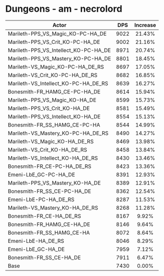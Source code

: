 # Dungeons - am - necrolord
| Actor | DPS | Increase |
|---|:---:|:---:|
|Marileth-PPS_VS_Magic_KO-PC-HA_DE|9022|21.43%|
|Marileth-PPS_VS_Crit_KO-PC-HA_DE|9002|21.16%|
|Marileth-PPS_VS_Intellect_KO-PC-HA_DE|8971|20.74%|
|Marileth-PPS_VS_Mastery_KO-PC-HA_DE|8801|18.45%|
|Marileth-VS_Magic_KO-PC-HA_DE_RS|8697|17.05%|
|Marileth-VS_Crit_KO-PC-HA_DE_RS|8682|16.85%|
|Marileth-VS_Intellect_KO-PC-HA_DE_RS|8639|16.27%|
|Bonesmith-FR_HAMG_CE-PC-HA_DE|8614|15.94%|
|Marileth-PPS_VS_Magic_KO-HA_DE|8599|15.73%|
|Marileth-PPS_VS_Crit_KO-HA_DE|8581|15.49%|
|Marileth-PPS_VS_Intellect_KO-HA_DE|8554|15.13%|
|Bonesmith-FR_SS_HAMG_CE-PC-HA|8544|14.99%|
|Marileth-VS_Mastery_KO-PC-HA_DE_RS|8490|14.27%|
|Marileth-VS_Magic_KO-HA_DE_RS|8469|13.98%|
|Marileth-VS_Crit_KO-HA_DE_RS|8458|13.84%|
|Marileth-VS_Intellect_KO-HA_DE_RS|8430|13.46%|
|Bonesmith-FR_CE-PC-HA_DE_RS|8423|13.36%|
|Emeni-LbE_GC-PC-HA_DE|8391|12.93%|
|Marileth-PPS_VS_Mastery_KO-HA_DE|8389|12.91%|
|Bonesmith-FR_SS_CE-PC-HA_DE|8362|12.54%|
|Emeni-LbE-PC-HA_DE_RS|8287|11.53%|
|Marileth-VS_Mastery_KO-HA_DE_RS|8268|11.28%|
|Bonesmith-FR_CE-HA_DE_RS|8167|9.92%|
|Bonesmith-FR_HAMG_CE-HA_DE|8146|9.64%|
|Bonesmith-FR_SS_HAMG_CE-HA|8072|8.64%|
|Emeni-LbE-HA_DE_RS|8046|8.29%|
|Emeni-LbE_GC-HA_DE|7959|7.12%|
|Bonesmith-FR_SS_CE-HA_DE|7911|6.47%|
|Base|7430|0.00%|
